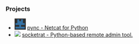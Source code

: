<h3>Projects</h3>

<ul>
  <li>
    <img src="https://raw.githubusercontent.com/brenw0rth/pync/main/identicon.png" width=30>
    <a href="https://github.com/brenw0rth/pync">pync - Netcat for Python</a>
  </li>
  
  <li>
    <img src="https://raw.githubusercontent.com/brenw0rth/socketrat/main/identicon.png" width=30>
    <a href="https://github.com/brenw0rth/pync">socketrat - Python-based remote admin tool.</a>
  </li>
</ul>
